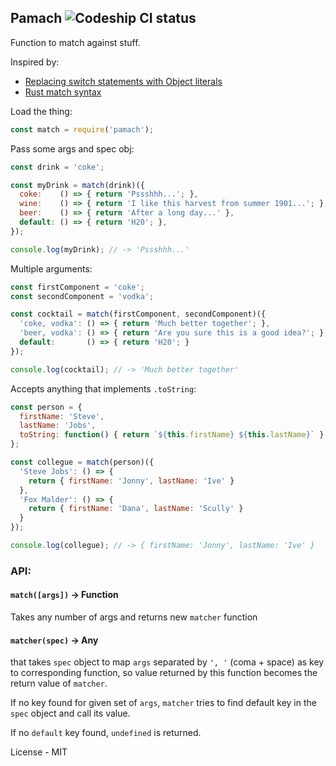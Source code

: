 ## Pamach ![Codeship CI status](https://codeship.com/projects/1dd11030-dbd6-0133-f779-4a138adef231/status?branch=master)
Function to match against stuff.

Inspired by:
* [Replacing switch statements with Object literals](https://toddmotto.com/deprecating-the-switch-statement-for-object-literals/)
* [Rust match syntax](https://doc.rust-lang.org/book/match.html)

Load the thing:
```js
const match = require('pamach');
```

Pass some args and spec obj:
```js
const drink = 'coke';

const myDrink = match(drink)({
  coke:    () => { return 'Pssshhh...'; },
  wine:    () => { return 'I like this harvest from summer 1901...'; },
  beer:    () => { return 'After a long day...' },
  default: () => { return 'H20'; },
});

console.log(myDrink); // -> 'Pssshhh...'
```

Multiple arguments:

```js
const firstComponent = 'coke';
const secondComponent = 'vodka';

const cocktail = match(firstComponent, secondComponent)({
  'coke, vodka': () => { return 'Much better together'; },
  'beer, vodka': () => { return 'Are you sure this is a good idea?'; },
  default:       () => { return 'H20'; }    
});

console.log(cocktail); // -> 'Much better together'
```

Accepts anything that implements `.toString`:
```js
const person = {
  firstName: 'Steve',
  lastName: 'Jobs',
  toString: function() { return `${this.firstName} ${this.lastName}` }
};

const collegue = match(person)({
  'Steve Jobs': () => {
    return { firstName: 'Jonny', lastName: 'Ive' }
  },
  'Fox Malder': () => {
    return { firstName: 'Dana', lastName: 'Scully' }
  }
});

console.log(collegue); // -> { firstName: 'Jonny', lastName: 'Ive' }
```

### API:
#### `match([args])` -> Function
Takes any number of args and returns new `matcher` function
#### `matcher(spec)` -> Any
that takes `spec` object to map `args` separated by `', '` (coma + space) as
key to corresponding function, so value returned by this function becomes the
return value of `matcher`.

If no key found for given set of `args`, `matcher` tries to find default key in
the `spec` object and call its value.

If no `default` key found, `undefined` is returned.

License - MIT
